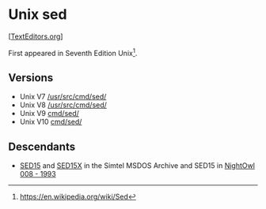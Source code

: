 # Unix sed

[[TextEditors.org](https://texteditors.org/cgi-bin/wiki.pl?Sed)]

First appeared in Seventh Edition Unix[^wikipedia].

## Versions

- Unix V7 [/usr/src/cmd/sed/](https://www.tuhs.org/cgi-bin/utree.pl?file=V7/usr/src/cmd/sed)
- Unix V8 [/usr/src/cmd/sed/](https://www.tuhs.org/cgi-bin/utree.pl?file=V8/usr/src/cmd/sed)
- Unix V9 [cmd/sed/](https://www.tuhs.org/cgi-bin/utree.pl?file=V9/cmd/sed)
- Unix V10 [cmd/sed/](https://www.tuhs.org/cgi-bin/utree.pl?file=V10/cmd/sed)

## Descendants

- [SED15](http://cd.textfiles.com/simtel/DISK1/DISC2/TEXTUTIL/SED15.ZIP) and
  [SED15X](http://cd.textfiles.com/simtel/DISK1/DISC2/TEXTUTIL/SED15X.ZIP)
  in the Simtel MSDOS Archive and SED15 in [NightOwl 008 - 1993](http://annex.retroarchive.org/cdrom/nightowl-008/)

[^wikipedia]: https://en.wikipedia.org/wiki/Sed
